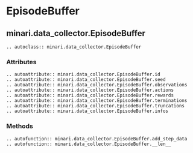 # EpisodeBuffer

## minari.data_collector.EpisodeBuffer

```{eval-rst}
.. autoclass:: minari.data_collector.EpisodeBuffer
```

### Attributes

```{eval-rst}
.. autoattribute:: minari.data_collector.EpisodeBuffer.id
.. autoattribute:: minari.data_collector.EpisodeBuffer.seed
.. autoattribute:: minari.data_collector.EpisodeBuffer.observations
.. autoattribute:: minari.data_collector.EpisodeBuffer.actions
.. autoattribute:: minari.data_collector.EpisodeBuffer.rewards
.. autoattribute:: minari.data_collector.EpisodeBuffer.terminations
.. autoattribute:: minari.data_collector.EpisodeBuffer.truncations
.. autoattribute:: minari.data_collector.EpisodeBuffer.infos
```

### Methods

```{eval-rst}
.. autofunction:: minari.data_collector.EpisodeBuffer.add_step_data
.. autofunction:: minari.data_collector.EpisodeBuffer.__len__
```
